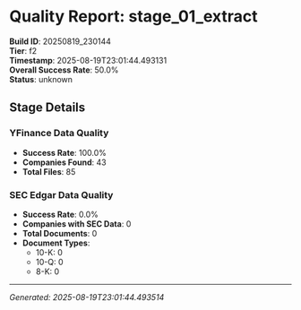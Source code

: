# Quality Report: stage_01_extract

**Build ID**: 20250819_230144  
**Tier**: f2  
**Timestamp**: 2025-08-19T23:01:44.493131  
**Overall Success Rate**: 50.0%  
**Status**: unknown

## Stage Details

### YFinance Data Quality

- **Success Rate**: 100.0%
- **Companies Found**: 43
- **Total Files**: 85

### SEC Edgar Data Quality

- **Success Rate**: 0.0%
- **Companies with SEC Data**: 0
- **Total Documents**: 0
- **Document Types**:
  - 10-K: 0
  - 10-Q: 0
  - 8-K: 0

---
*Generated: 2025-08-19T23:01:44.493514*
